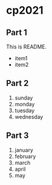 # cp2021

## Part 1
This is README.
- item1
- item2

## Part 2
1. sunday
1. monday
1. tuesday
1. wednesday

## Part 3
1. january
1. february
1. march
1. april
1. may